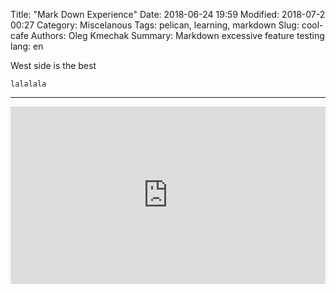 Title: "Mark Down Experience"
Date: 2018-06-24 19:59
Modified: 2018-07-2 00:27
Category: Miscelanous
Tags: pelican, learning, markdown
Slug: cool-cafe
Authors: Oleg Kmechak
Summary: Markdown excessive feature testing
lang: en

West side is the best

`lalalala`

___

<div style="position: relative; padding-bottom: 56.25%; height: 0; overflow: hidden; max-width: 100%; height: auto;">
    <iframe src="https://www.youtube.com/embed/dQw4w9WgXcQ" frameborder="0" allowfullscreen style="position: absolute; top: 0; left: 0; width: 100%; height: 100%;"></iframe>
</div>